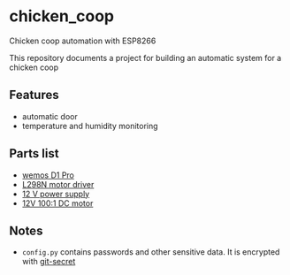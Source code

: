 # chicken_coop
Chicken coop automation with ESP8266

This repository documents a project for building an automatic system for a chicken coop

## Features

* automatic door
* temperature and humidity monitoring

## Parts list
* [wemos D1 Pro](https://wiki.wemos.cc/products:retired:d1_mini_pro_v1.1.0)
* [L298N motor driver](https://opencircuit.nl/Product/10116/L298N-motor-driver-module-H-Bridge)
* [12 V power supply](https://opencircuit.nl/Product/11875/12V-Power-supply-5A-60W)
* [12V 100:1 DC motor](https://opencircuit.nl/Product/12967/1001-Metalen-Gearmotor-37Dx57L-mm)


## Notes

* `config.py` contains passwords and other sensitive data. It is encrypted with [git-secret](https://git-secret.io/)
